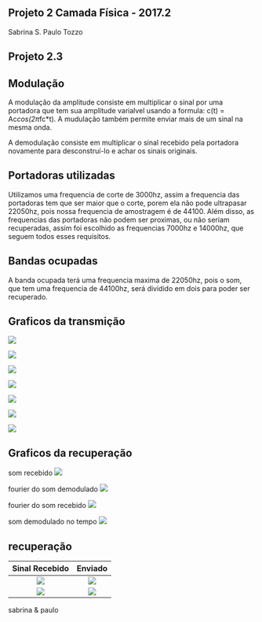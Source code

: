 ﻿## Projeto 2 Camada Física - 2017.2

Sabrina S.
Paulo Tozzo

## Projeto 2.3

## Modulação

A modulação da amplitude consiste em multiplicar o sinal por uma portadora que tem sua amplitude varialvel usando a formula:
c(t) = Ac*cos(2π*fc*t). A mudulação também permite enviar mais de um sinal na mesma onda.


A demodulação consiste em multiplicar o sinal recebido pela portadora novamente para desconstruí-lo e achar os sinais originais.

## Portadoras utilizadas

Utilizamos uma frequencia de corte de 3000hz, assim a frequencia das portadoras tem que ser maior que o corte, porem ela não pode ultrapasar 22050hz, pois nossa frequencia de amostragem é de 44100. Além disso, as frequencias das portadoras não podem ser proximas, ou não seriam recuperadas, assim foi escolhido as frequencias 7000hz e 14000hz, que seguem todos esses requisitos.

## Bandas ocupadas

A banda ocupada terá uma frequencia maxima de 22050hz, pois o som, que tem uma frequencia de 44100hz, será dividido em dois para poder ser recuperado.


## Graficos da transmição
![](./graficos_transmissor/fourier_da_soma_nao_necessario.png)

![](./graficos_transmissor/fourier_das_mensagens_moduladas.png)

![](./graficos_transmissor/fourier_do_audio_filtrado.png)

![](./graficos_transmissor/fourier_dos_sinais_originais.png)

![](./graficos_transmissor/mensagem_modulada_no_tempo.png)

![](./graficos_transmissor/sinal_da_portadora.png)

![](./graficos_transmissor/sinal_original_no_tempo.png)

## Graficos da recuperação
som recebido
![](./graficos_receptor/som_recebido_no_tempo.png)

fourier do som demodulado
![](./graficos_receptor/fourier_do_som_demodulado.png)

fourier do som recebido
![](./graficos_receptor/fourier_do_som_recebido.png)

som demodulado no tempo
![](./graficos_receptor/som_demodulado_no_tempo.png)

## recuperação
 Sinal Recebido|Enviado|
:-------------------------:|:-------------------------:
 ![](graficos_receptor/som_recebido_modulado_1.png)   |![](graficos_transmissor/ultima2.png)  |
 ![](graficos_receptor/som_recebido_modulado_2.png)   |![](graficos_transmissor/ultima.png)   |


sabrina & paulo
